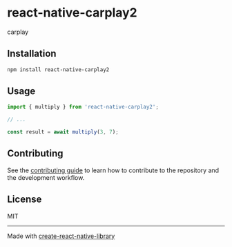 # react-native-carplay2

carplay

## Installation

```sh
npm install react-native-carplay2
```

## Usage

```js
import { multiply } from 'react-native-carplay2';

// ...

const result = await multiply(3, 7);
```

## Contributing

See the [contributing guide](CONTRIBUTING.md) to learn how to contribute to the repository and the development workflow.

## License

MIT

---

Made with [create-react-native-library](https://github.com/callstack/react-native-builder-bob)
